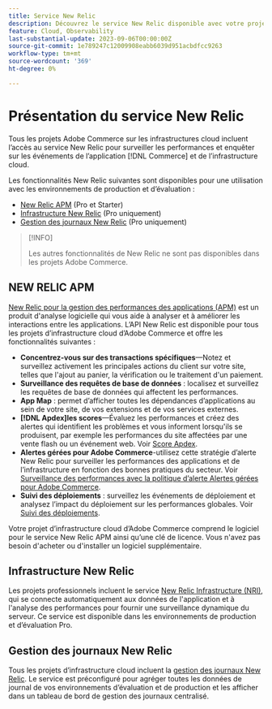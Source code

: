 ```yaml
---
title: Service New Relic
description: Découvrez le service New Relic disponible avec votre projet d’infrastructure cloud Adobe Commerce.
feature: Cloud, Observability
last-substantial-update: 2023-09-06T00:00:00Z
source-git-commit: 1e789247c12009908eabb6039d951acbdfcc9263
workflow-type: tm+mt
source-wordcount: '369'
ht-degree: 0%

---
```


# Présentation du service New Relic

Tous les projets Adobe Commerce sur les infrastructures cloud incluent l’accès au service New Relic pour surveiller les performances et enquêter sur les événements de l’application [!DNL Commerce] et de l’infrastructure cloud.

Les fonctionnalités New Relic suivantes sont disponibles pour une utilisation avec les environnements de production et d’évaluation :

- [New Relic APM](#new-relic-apm) (Pro et Starter)
- [Infrastructure New Relic](#new-relic-infrastructure) (Pro uniquement)
- [Gestion des journaux New Relic](#new-relic-log-management) (Pro uniquement)

>[!INFO]
>
>Les autres fonctionnalités de New Relic ne sont pas disponibles dans les projets Adobe Commerce.

## NEW RELIC APM

[New Relic pour la gestion des performances des applications (APM)](https://docs.newrelic.com/introduction-apm/) est un produit d&#39;analyse logicielle qui vous aide à analyser et à améliorer les interactions entre les applications. L’API New Relic est disponible pour tous les projets d’infrastructure cloud d’Adobe Commerce et offre les fonctionnalités suivantes :

- **Concentrez-vous sur des transactions spécifiques**—Notez et surveillez activement les principales actions du client sur votre site, telles que l&#39;ajout au panier, la vérification ou le traitement d&#39;un paiement.
- **Surveillance des requêtes de base de données** : localisez et surveillez les requêtes de base de données qui affectent les performances.
- **App Map** : permet d’afficher toutes les dépendances d’applications au sein de votre site, de vos extensions et de vos services externes.
- **[!DNL Apdex]les scores**—Évaluez les performances et créez des alertes qui identifient les problèmes et vous informent lorsqu&#39;ils se produisent, par exemple les performances du site affectées par une vente flash ou un événement web. Voir [Score Apdex](https://docs.newrelic.com/docs/apm/new-relic-apm/apdex/apdex-measure-user-satisfaction/).
- **Alertes gérées pour Adobe Commerce**-utilisez cette stratégie d’alerte New Relic pour surveiller les performances des applications et de l’infrastructure en fonction des bonnes pratiques du secteur. Voir [&#x200B; Surveillance des performances avec la politique d’alerte Alertes gérées pour Adobe Commerce](investigate-performance.md/#monitor-performance-with-managed-alerts).
- **Suivi des déploiements** : surveillez les événements de déploiement et analysez l’impact du déploiement sur les performances globales. Voir [&#x200B; Suivi des déploiements &#x200B;](track-deployments.md).

Votre projet d’infrastructure cloud d’Adobe Commerce comprend le logiciel pour le service New Relic APM ainsi qu’une clé de licence. Vous n&#39;avez pas besoin d&#39;acheter ou d&#39;installer un logiciel supplémentaire.

## Infrastructure New Relic

Les projets professionnels incluent le service [New Relic Infrastructure (NRI)](https://docs.newrelic.com/docs/infrastructure/infrastructure-monitoring/get-started/get-started-infrastructure-monitoring/), qui se connecte automatiquement aux données de l&#39;application et à l&#39;analyse des performances pour fournir une surveillance dynamique du serveur. Ce service est disponible dans les environnements de production et d’évaluation Pro.

## Gestion des journaux New Relic

Tous les projets d’infrastructure cloud incluent la [gestion des journaux New Relic](log-management.md). Le service est préconfiguré pour agréger toutes les données de journal de vos environnements d’évaluation et de production et les afficher dans un tableau de bord de gestion des journaux centralisé.
